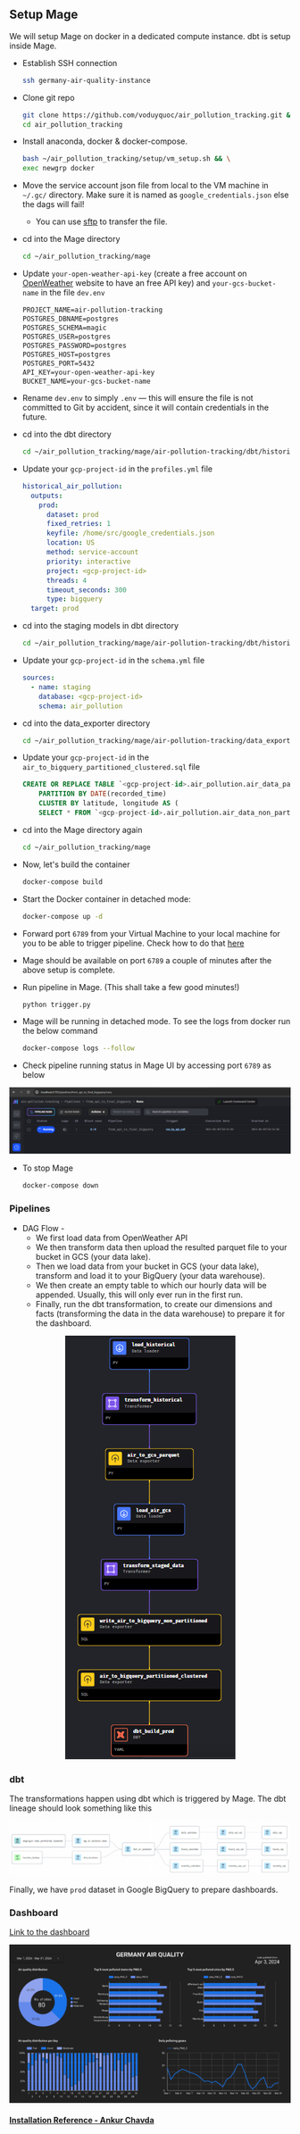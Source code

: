 ## Setup Mage

We will setup Mage on docker in a dedicated compute instance. dbt is setup inside Mage.

- Establish SSH connection
 
  ```bash
  ssh germany-air-quality-instance
  ```
- Clone git repo

  ```bash
  git clone https://github.com/voduyquoc/air_pollution_tracking.git && \
  cd air_pollution_tracking
  ```
- Install anaconda, docker & docker-compose.

  ```bash
  bash ~/air_pollution_tracking/setup/vm_setup.sh && \
  exec newgrp docker
  ```
- Move the service account json file from local to the VM machine in `~/.gc/` directory.  Make sure it is named as `google_credentials.json` else the dags will fail!

  - You can use [sftp](https://youtu.be/ae-CV2KfoN0?t=2442) to transfer the file.

- cd into the Mage directory
  ```bash
  cd ~/air_pollution_tracking/mage
  ```
- Update `your-open-weather-api-key` (create a free account on [OpenWeather](https://openweathermap.org/) website to have an free API key) and `your-gcs-bucket-name` in the file `dev.env`
  ```env
  PROJECT_NAME=air-pollution-tracking
  POSTGRES_DBNAME=postgres
  POSTGRES_SCHEMA=magic
  POSTGRES_USER=postgres
  POSTGRES_PASSWORD=postgres
  POSTGRES_HOST=postgres
  POSTGRES_PORT=5432
  API_KEY=your-open-weather-api-key
  BUCKET_NAME=your-gcs-bucket-name
  ```

- Rename `dev.env` to simply `.env` — this will ensure the file is not committed to Git by accident, since it will contain credentials in the future.

- cd into the dbt directory
  ```bash
  cd ~/air_pollution_tracking/mage/air-pollution-tracking/dbt/historical_air_pollution
  ```
- Update your `gcp-project-id` in the `profiles.yml` file
  ```yaml
  historical_air_pollution:
    outputs:
      prod:
        dataset: prod
        fixed_retries: 1
        keyfile: /home/src/google_credentials.json
        location: US
        method: service-account
        priority: interactive
        project: <gcp-project-id>
        threads: 4
        timeout_seconds: 300
        type: bigquery
    target: prod
  ```

- cd into the staging models in dbt directory
  ```bash
  cd ~/air_pollution_tracking/mage/air-pollution-tracking/dbt/historical_air_pollution/models/staging
  ```
- Update your `gcp-project-id` in the `schema.yml` file
  ```yaml
  sources:
    - name: staging
      database: <gcp-project-id>
      schema: air_pollution
  ```
- cd into the data_exporter directory
  ```bash
  cd ~/air_pollution_tracking/mage/air-pollution-tracking/data_exporters
  ```

- Update your `gcp-project-id` in the `air_to_bigquery_partitioned_clustered.sql` file
  ```sql
  CREATE OR REPLACE TABLE `<gcp-project-id>.air_pollution.air_data_partitioned_clustered`
      PARTITION BY DATE(recorded_time)
      CLUSTER BY latitude, longitude AS (
      SELECT * FROM `<gcp-project-id>.air_pollution.air_data_non_partitioned`);
  ```
- cd into the Mage directory again
  ```bash
  cd ~/air_pollution_tracking/mage
  ```
- Now, let's build the container
  ```bash
  docker-compose build
  ```
- Start the Docker container in detached mode:
  ```bash
  docker-compose up -d
  ```
- Forward port `6789` from your Virtual Machine to your local machine for you to be able to trigger pipeline. Check how to do that [here](https://youtu.be/ae-CV2KfoN0?t=1074)

- Mage should be available on port `6789` a couple of minutes after the above setup is complete.

- Run pipeline in Mage. (This shall take a few good minutes!)
  ```bash
  python trigger.py
  ```
- Mage will be running in detached mode. To see the logs from docker run the below command

  ```bash
  docker-compose logs --follow
  ```

- Check pipeline running status in Mage UI by accessing port `6789` as below

![img](../images/mage.png)

- To stop Mage

  ```bash
  docker-compose down
  ```

### Pipelines
- DAG Flow -
  - We first load data from OpenWeather API
  - We then transform data then upload the resulted parquet file to your bucket in GCS (your data lake).
  - Then we load data from your bucket in GCS (your data lake), transform and load it to your BigQuery (your data warehouse).
  - We then create an empty table to which our hourly data will be appended. Usually, this will only ever run in the first run.
  - Finally, run the dbt transformation, to create our dimensions and facts (transforming the data in the data warehouse) to prepare it for the dashboard.

<p align="center">
  <a>
    <img src="../images/pipeline.png">
  </a>
</p>

### dbt
The transformations happen using dbt which is triggered by Mage. The dbt lineage should look something like this

![img](../images/dbt.png)


Finally, we have `prod` dataset in Google BigQuery to prepare dashboards.

### Dashboard

[Link to the dashboard](https://lookerstudio.google.com/s/jOxSt_QiToY)

![img](../images/dashboard.png)



#### [Installation Reference - Ankur Chavda](https://github.com/ankurchavda/streamify/blob/main/setup/airflow.md)